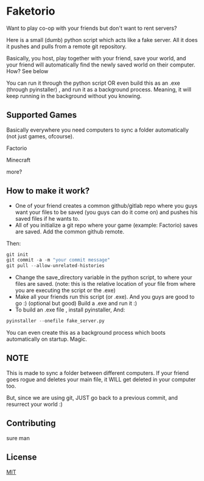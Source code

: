 
# Faketorio

Want to play co-op with your friends but don't want to rent servers?

Here is a small (dumb) python script which acts like a fake server. All it does it pushes and pulls from a remote git repository. 

Basically, you host, play together with your friend, save your world, and your friend will automatically find the newly saved world on their computer. How? See below

You can run it through the python script OR even build this as an .exe (through pyinstaller) , and run it as a background process. Meaning, it will keep running in the background without you knowing. 

## Supported Games

Basically everywhere you need computers to sync a folder automatically (not just games, ofcourse). 

Factorio 

Minecraft

more?

## How to make it work?

* One of your friend creates a common github/gitlab repo where you guys want your files to be saved (you guys can do it come on) and pushes his saved files if he wants to.  
* All of you initialize a git repo where your game (example: Factorio) saves are saved. Add the common github remote. 

Then:
```python
git init
git commit -a -m "your commit message"
git pull --allow-unrelated-histories
```
* Change the save_directory variable in the python script, to where your files are saved. (note: this is the relative location of your file from where you are executing the script or the .exe)
* Make all your friends run this script (or .exe). And you guys are good to go :)
(optional but good) Build a .exe and run it :) 
* To build an .exe file , install pyinstaller, And:
```python
pyinstaller --onefile fake_server.py   
```

You can even create this as a background process which boots automatically on startup. Magic. 

## NOTE

This is made to sync a folder between different computers. If your friend goes rogue and deletes your main file, it WILL get deleted in your computer too. 

But, since we are using git, JUST go back to a previous commit, and resurrect your world :) 

## Contributing

sure man

## License

[MIT](https://choosealicense.com/licenses/mit/)


